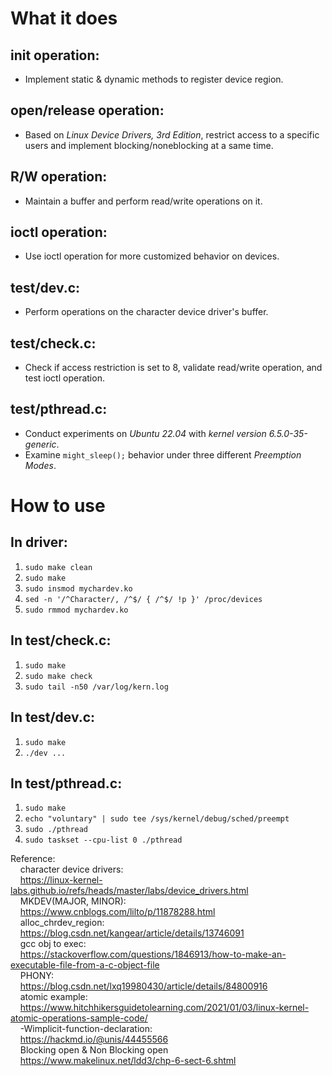 # What it does

## init operation:
- Implement static & dynamic methods to register device region.

## open/release operation:
- Based on *Linux Device Drivers, 3rd Edition*, restrict access to a specific users and implement blocking/noneblocking at a same time.

## R/W operation:
- Maintain a buffer and perform read/write operations on it.

## ioctl operation:
- Use ioctl operation for more customized behavior on devices.

## test/dev.c:
- Perform operations on the character device driver's buffer.

## test/check.c:
- Check if access restriction is set to 8, validate read/write operation, and test ioctl operation.

## test/pthread.c:
- Conduct experiments on *Ubuntu 22.04* with *kernel version 6.5.0-35-generic*.
- Examine `might_sleep();` behavior under three different *Preemption Modes*.

# How to use

## In driver:
1. `sudo make clean`
2. `sudo make`
3. `sudo insmod mychardev.ko`
4. `sed -n '/^Character/, /^$/ { /^$/ !p }' /proc/devices`
5. `sudo rmmod mychardev.ko`

## In test/check.c:
1. `sudo make`
2. `sudo make check`
3. `sudo tail -n50 /var/log/kern.log`

## In test/dev.c:
1. `sudo make`
2. `./dev ...`

## In test/pthread.c:
1. `sudo make`
2. `echo "voluntary" | sudo tee /sys/kernel/debug/sched/preempt`
3. `sudo ./pthread`
4. `sudo taskset --cpu-list 0 ./pthread`


Reference:  
    &nbsp;&nbsp;&nbsp;&nbsp;character device drivers:  
    &nbsp;&nbsp;&nbsp;&nbsp;https://linux-kernel-labs.github.io/refs/heads/master/labs/device_drivers.html  
    &nbsp;&nbsp;&nbsp;&nbsp;MKDEV(MAJOR, MINOR):  
    &nbsp;&nbsp;&nbsp;&nbsp;https://www.cnblogs.com/lilto/p/11878288.html  
    &nbsp;&nbsp;&nbsp;&nbsp;alloc_chrdev_region:  
    &nbsp;&nbsp;&nbsp;&nbsp;https://blog.csdn.net/kangear/article/details/13746091  
    &nbsp;&nbsp;&nbsp;&nbsp;gcc obj to exec:  
    &nbsp;&nbsp;&nbsp;&nbsp;https://stackoverflow.com/questions/1846913/how-to-make-an-executable-file-from-a-c-object-file  
    &nbsp;&nbsp;&nbsp;&nbsp;PHONY:  
    &nbsp;&nbsp;&nbsp;&nbsp;https://blog.csdn.net/lxq19980430/article/details/84800916  
    &nbsp;&nbsp;&nbsp;&nbsp;atomic example:  
    &nbsp;&nbsp;&nbsp;&nbsp;https://www.hitchhikersguidetolearning.com/2021/01/03/linux-kernel-atomic-operations-sample-code/  
    &nbsp;&nbsp;&nbsp;&nbsp;-Wimplicit-function-declaration:  
    &nbsp;&nbsp;&nbsp;&nbsp;https://hackmd.io/@unis/44455566  
    &nbsp;&nbsp;&nbsp;&nbsp;Blocking open & Non Blocking open  
    &nbsp;&nbsp;&nbsp;&nbsp;https://www.makelinux.net/ldd3/chp-6-sect-6.shtml
